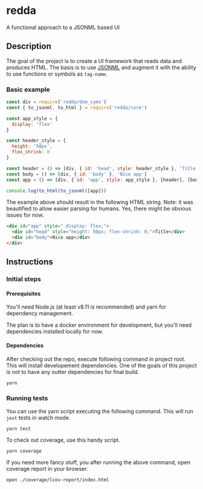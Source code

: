 # redda
A functional approach to a JSONML based UI

## Description

The goal of the project is to create a UI framework that reads data and produces HTML. The basis is to use [JSONML](http://www.jsonml.org/) and augment it with the ability to use functions or symbols as `tag-name`.

### Basic example

```javascript
const div = require('redda/dom_syms')
const { to_jsonml, to_html } = require('redda/core')

const app_style = {
  display: 'flex'
}

const header_style = {
  height: '50px',
  flex_shrink: 0
}

const header = () => [div, { id: 'head', style: header_style }, 'Title']
const body = () => [div, { id: 'body' }, 'Nice app']
const app = () => [div, { id: 'app', style: app_style }, [header], [body]]

console.log(to_html(to_jsonml([app]))
```

The example above should result in the following HTML string. Note: it was beautified to allow easier parsing for humans. Yes, there might be obvious issues for now.

```html
<div id="app" style=" display: flex;">
  <div id="head" style="height: 50px; flex-shrink: 0;">Title</div>
  <div id="body">Nice app</div>
</div>
```

## Instructions

### Initial steps

#### Prerequisites

You'll need Node.js (at least v8.11 is recommended) and yarn for dependency management. 

The plan is to have a docker environment for development, but you'll need dependencies installed locally for now.

#### Dependencies

After checking out the repo, execute following command in project root. This will install developement dependencies. One of the goals of this project is not to have any outter dependencies for final build.

```shell
yarn
```

### Running tests

You can use the yarn script executing the following command. This will run `jest` tests in watch mode.

```shell
yarn test
```

To check out coverage, use this handy script.

```shell
yarn coverage
```

If you need more fancy stuff, you after running the above command, open coverage report in your browser.

```shell
open ./coverage/lcov-report/index.html
```
